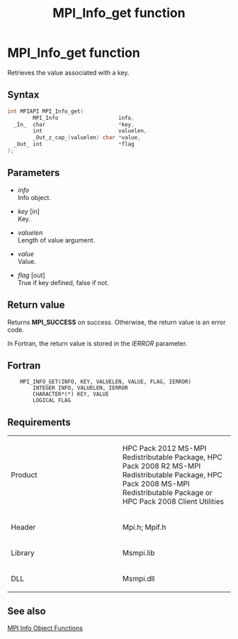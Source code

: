 ﻿---
title: MPI_Info_get function
TOCTitle: MPI_Info_get function
ms:assetid: f7909375-f67e-4339-9cce-7373813ab4bf
ms:mtpsurl: https://msdn.microsoft.com/en-us/library/Dn473413(v=VS.85)
ms:contentKeyID: 59360949
ms.date: 03/28/2018
mtps_version: v=VS.85
f1_keywords:
- MPI_INFO_GET
- mpif/MPI_Info_get
- mpi/MPI_INFO_GET
dev_langs:
- C++
- C
---

# MPI\_Info\_get function

Retrieves the value associated with a key.

## Syntax

``` c++
int MPIAPI MPI_Info_get(
        MPI_Info                   info,
  _In_  char                       *key,
        int                        valuelen,
        _Out_z_cap_(valuelen) char *value,
  _Out_ int                        *flag
);
```

## Parameters

  - *info*  
    Info object.

  - *key* \[in\]  
    Key.

  - *valuelen*  
    Length of value argument.

  - *value*  
    Value.

  - *flag* \[out\]  
    True if key defined, false if not.

## Return value

Returns **MPI\_SUCCESS** on success. Otherwise, the return value is an error code.

In Fortran, the return value is stored in the *IERROR* parameter.

## Fortran

``` FORTRAN
    MPI_INFO_GET(INFO, KEY, VALUELEN, VALUE, FLAG, IERROR)
        INTEGER INFO, VALUELEN, IERROR
        CHARACTER*(*) KEY, VALUE
        LOGICAL FLAG
```

## Requirements

<table>
<colgroup>
<col style="width: 50%" />
<col style="width: 50%" />
</colgroup>
<tbody>
<tr class="odd">
<td><p>Product</p></td>
<td><p>HPC Pack 2012 MS-MPI Redistributable Package, HPC Pack 2008 R2 MS-MPI Redistributable Package, HPC Pack 2008 MS-MPI Redistributable Package or HPC Pack 2008 Client Utilities</p></td>
</tr>
<tr class="even">
<td><p>Header</p></td>
<td>Mpi.h;
Mpif.h</td>
</tr>
<tr class="odd">
<td><p>Library</p></td>
<td>Msmpi.lib</td>
</tr>
<tr class="even">
<td><p>DLL</p></td>
<td>Msmpi.dll</td>
</tr>
</tbody>
</table>


## See also

[MPI Info Object Functions](mpi-info-object-functions.md)

